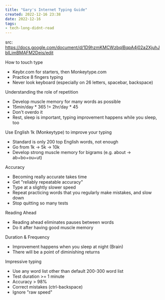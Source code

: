 ```yaml
---
title: "Gary's Internet Typing Guide"
created: 2022-12-16 23:38
date: 2022-12-16
tags:
- tech-long-didnt-read
---
```


src: https://docs.google.com/document/d/1D9hzmKMCWzbqIBqpA4j02a2XjuhJbILimBMAFM2Deis/edit

How to touch type
- Keybr.com for starters, then Monkeytype.com
- Practice 8 fingers typing
- Never look keyboard (especially on 26 letters, spacebar, backspace)

Understanding the role of repetition
- Develop muscle memory for many words as possible
- 15min/day * 365 != 2hr/day * 45
- Don't overdo it
- Rest, sleep is important, typing improvement happens while you sleep, too

Use English 1k (Monkeytype) to improve your typing
- Standard is only 200 top English words, not enough
- Go from 1k -> 5k -> 10k
- Develop strong muscle memory for bigrams (e.g. about -> ab+bo+ou+ut)

Accuracy
- Becoming really accurate takes time
- Get "reliably repeatable accuracy"
- Type at a slightly slower speed
- Repeat practicing words that you regularly make mistakes, and slow down
- Stop quitting so many tests

Reading Ahead
- Reading ahead eliminates pauses between words
- Do it after having good muscle memory

Duration & Frequency
- Improvement happens when you sleep at night (Brain)
- There will be a point of diminishing returns

Impressive typing
- Use any word list other than default 200-300 word list
- Test duration >= 1 minute
- Accuracy > 98%
- Correct mistakes (ctrl-backspace)
- Ignore "raw speed"